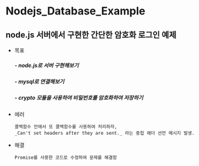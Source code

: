 # Nodejs_Database_Example
## node.js 서버에서 구현한 간단한 암호화 로그인 예제




- 목표

  ##### - node.js로 서버 구현해보기

  ##### - mysql로 연결해보기

  ##### - crypto 모듈을 사용하여 비밀번호를 암호화하여 저장하기



- 에러

      콜백함수 안에서 또 콜백함수를 사용하여 처리하자, 
      _Can't set headers after they are sent._ 라는 중첩 헤더 선언 메시지 발생.
      

- 해결

      Promise를 사용한 코드로 수정하여 문제를 해결함
